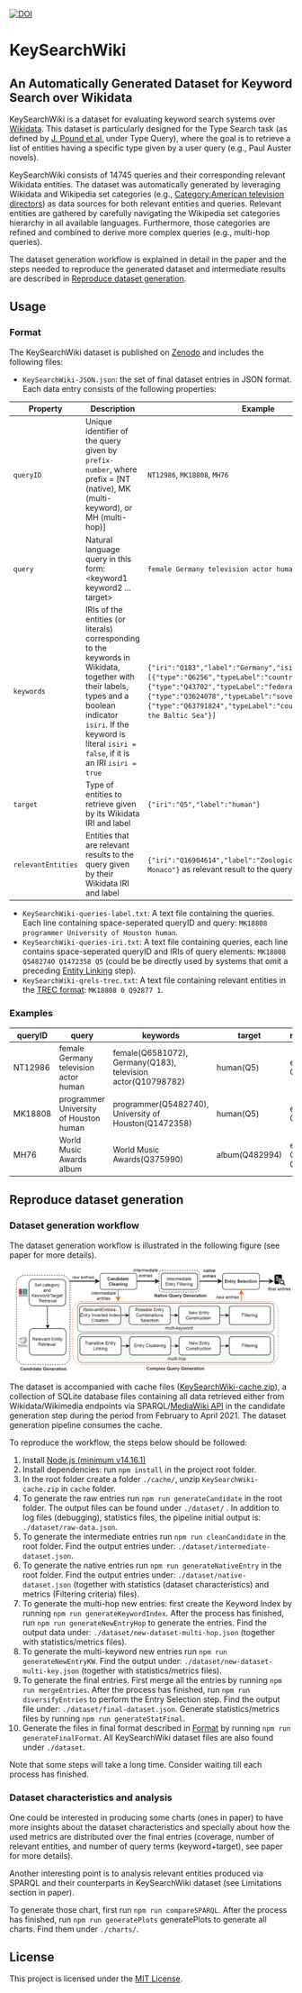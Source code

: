 [![DOI](https://zenodo.org/badge/376782518.svg)](https://zenodo.org/badge/latestdoi/376782518)

# KeySearchWiki
## An Automatically Generated Dataset for Keyword Search over Wikidata
KeySearchWiki is a dataset for evaluating keyword search systems over [Wikidata](https://www.wikidata.org/wiki/Wikidata:Main_Page).
This dataset is particularly designed for the Type Search task (as defined by [J. Pound et al.](https://dl.acm.org/doi/pdf/10.1145/1772690.1772769) under Type Query), where the goal is to retrieve a list of entities having a specific type given by a user query (e.g., Paul Auster novels).

KeySearchWiki consists of 14745 queries and their corresponding relevant Wikidata entities.
The dataset was automatically generated by leveraging Wikidata and Wikipedia set categories (e.g., [Category:American television directors](https://www.wikidata.org/wiki/Q8032156)) as data sources for both relevant entities and queries.
Relevant entities are gathered by carefully navigating the Wikipedia set categories hierarchy in all available languages.
Furthermore, those categories are refined and combined to derive more complex queries (e.g., multi-hop queries).

The dataset generation workflow is explained in detail in the paper and the steps needed to reproduce the generated dataset and intermediate results are described in [Reproduce dataset generation](#reproduce-dataset-generation).

## Usage

### Format
The KeySearchWiki dataset is published on [Zenodo](https://doi.org/10.5281/zenodo.4955200) and includes the following files:

- `KeySearchWiki-JSON.json`: the set of final dataset entries in JSON format. Each data entry consists of the following properties:

| Property | Description | Example |
| --- | --- | --- |
| `queryID` | Unique identifier of the query given by `prefix-number`, where prefix = [NT (native), MK (multi-keyword), or MH (multi-hop)] | `NT12986`, `MK18808`, `MH76`|
| `query` | Natural language query in this form: <keyword1 keyword2 ... target>| `female Germany television actor human` |
| `keywords` | IRIs of the entities (or literals) corresponding to the keywords in Wikidata, together with their labels, types and a boolean indicator `isiri`. If the keyword is literal `isiri = false`, if it is an IRI `isiri = true` | `{"iri":"Q183","label":"Germany","isiri":"true","types":[{"type":"Q6256","typeLabel":"country"},{"type":"Q43702","typeLabel":"federation"},{"type":"Q3624078","typeLabel":"sovereign state"},{"type":"Q63791824","typeLabel":"countries bordering the Baltic Sea"}]`|
| `target` | Type of entities to retrieve given by its Wikidata IRI and label | `{"iri":"Q5","label":"human"}` |
| `relevantEntities` | Entities that are relevant results to the query given by their Wikidata IRI and label | `{"iri":"Q16904614","label":"Zoological Garden of Monaco"}` as relevant result to the query `Europe zoo` |

- `KeySearchWiki-queries-label.txt`: A text file containing the queries. Each line containing space-seperated queryID and query: `MK18808 programmer University of Houston human`.
- `KeySearchWiki-queries-iri.txt`: A text file containing queries, each line contains space-seperated queryID and IRIs of query elements: `MK18808 Q5482740 Q1472358 Q5` (could be be directly used by systems that omit a preceding [Entity Linking](https://link.springer.com/content/pdf/10.1007%2F978-3-319-93935-3_5.pdf) step).
- `KeySearchWiki-qrels-trec.txt`: A text file containing relevant entities in the [TREC format](https://trec.nist.gov/data/qrels_eng/): `MK18808 0 Q92877 1`.

### Examples

| queryID | query | keywords | target | relevantEntities
| --- | --- | --- | --- | --- |
| NT12986 | female Germany television actor human | female(Q6581072), Germany(Q183), television actor(Q10798782) | human(Q5) | e.g., Q100220, Q100269|
| MK18808 | programmer University of Houston human | programmer(Q5482740), University of Houston(Q1472358)| human(Q5) | e.g., Q92877, Q6847972|
| MH76 | World Music Awards album | World Music Awards(Q375990) | album(Q482994) | e.g., Q1351397, Q4802828|

## Reproduce dataset generation
### Dataset generation workflow
The dataset generation workflow is illustrated in the following figure (see paper for more details).

![approach!](figs/approach.png)

The dataset is accompanied with cache files ([KeySearchWiki-cache.zip](https://doi.org/10.5281/zenodo.4946914)), a collection of SQLite database files containing all data retrieved either from Wikidata/Wikimedia endpoints via SPARQL/[MediaWiki API](https://www.mediawiki.org/wiki/API:Main_page) in the candidate generation step during the period from February to April 2021.
The dataset generation pipeline consumes the cache.

To reproduce the workflow, the steps below should be followed:

1. Install [Node.js (minimum v14.16.1)](https://nodejs.org/en/)
2. Install dependencies: run `npm install` in the project root folder.
3. In the root folder create a folder `./cache/`, unzip `KeySearchWiki-cache.zip` in  `cache` folder.
4. To generate the raw entries run `npm run generateCandidate` in the root folder. The output files can be found under `./dataset/` . In addition to log files (debugging), statistics files, the pipeline initial output is: `./dataset/raw-data.json`.
5. To generate the intermediate entries run `npm run cleanCandidate` in the root folder. Find the output entries under: `./dataset/intermediate-dataset.json`.
6. To generate the native entries run `npm run generateNativeEntry` in the root folder. Find the output entries under: `./dataset/native-dataset.json` (together with statistics (dataset characteristics) and metrics (Filtering criteria) files).
7. To generate the multi-hop new entries: first create the Keyword Index by running `npm run generateKeywordIndex`. After the process has finished, run `npm run generateNewEntryHop` to generate the entries. Find the output data under: `./dataset/new-dataset-multi-hop.json` (together with statistics/metrics files).
8. To generate the multi-keyword new entries run `npm run generateNewEntryKW`. Find the output under: `./dataset/new-dataset-multi-key.json` (together with statistics/metrics files).
9. To generate the final entries. First merge all the entries by running `npm run mergeEntries`. After the process has finished, run `npm run diversifyEntries` to perform the Entry Selection step. Find the output file under: `./dataset/final-dataset.json`. Generate statistics/metrics files by running `npm run generateStatFinal`.
10. Generate the files in final format described in [Format](#format) by running `npm run generateFinalFormat`. All KeySearchWiki dataset files are also found under `./dataset`.

Note that some steps will take a long time. Consider waiting till each process has finished.

### Dataset characteristics and analysis
One could be interested in producing some charts (ones in paper) to have more insights about the dataset characteristics and specially about how the used metrics are distributed over the final entries (coverage, number of relevant entities, and number of query terms (keyword+target), see paper for more details).

Another interesting point is to analysis relevant entities produced via SPARQL and their counterparts in KeySearchWiki dataset (see Limitations section in paper).

To generate those chart, first run `npm run compareSPARQL`. After the process has finished, run `npm run generatePlots` generatePlots to generate all charts. Find them under `./charts/`.

<!---## Cite , consider updating codemeta with paper link and also zenodo metadata-->

## License
This project is licensed under the [MIT License](https://github.com/fusion-jena/KeySearchWiki/blob/master/LICENSE).
